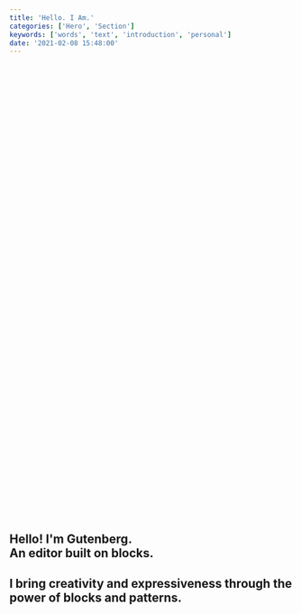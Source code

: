 ```yaml
---
title: 'Hello. I Am.'
categories: ['Hero', 'Section']
keywords: ['words', 'text', 'introduction', 'personal']
date: '2021-02-08 15:48:00'
---
```


<!-- wp:group {"align":"wide","style":{"spacing":{"padding":{"top":"20vh","bottom":"20vh"}}}} -->
<div class="wp-block-group alignwide" style="padding-top:20vh;padding-bottom:20vh">

<div class="wp-block-group__inner-container">

<!-- wp:heading  -->
<h2 class="f3 f2-l mt0"><strong>Hello! I'm Gutenberg.<br />An editor built on blocks.</strong></h2>
<!-- /wp:heading -->

<!-- wp:heading  -->
<h2 class="f4 f3-l mt0 o-70"><strong>I bring creativity and expressiveness through the power of blocks and patterns.</strong></h2>
<!-- /wp:heading -->

</div>
</div>
<!-- /wp:group -->
